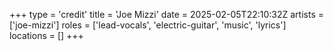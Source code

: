 +++
type = 'credit'
title = 'Joe Mizzi'
date = 2025-02-05T22:10:32Z
artists = ['joe-mizzi']
roles = ['lead-vocals', 'electric-guitar', 'music', 'lyrics']
locations = []
+++

